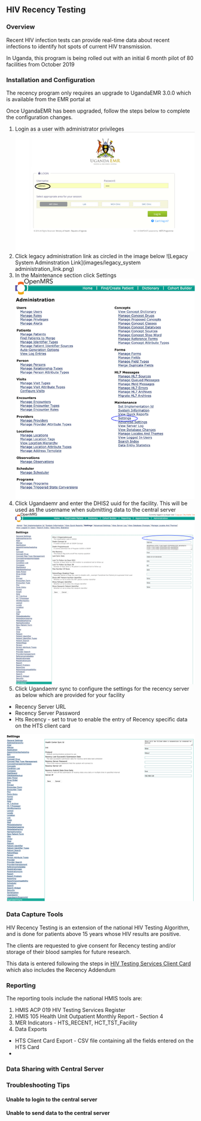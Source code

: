 ## HIV Recency Testing 
### Overview 
Recent HIV infection tests can provide real-time data about recent infections to identify
hot spots of current HIV transmission. 

In Uganda, this program is being rolled out with an initial 6 month pilot of 80 facilities from October 2019

### Installation and Configuration 
The recency program only requires an upgrade to UgandaEMR 3.0.0 which is available from the EMR portal at 

Once UgandaEMR has been upgraded, follow the steps below to complete the configuration changes. 

1. Login as a user with administrator privileges
![Login](images/log_in_as_admin_link.png)
2. Click legacy administration link as circled in the image below
![Legacy System Adminstration Link](images/legacy_system administration_link.png)
3. In the Maintenance section click Settings 
![Settings](/assets/administrator_settings.jpg)
4. Click Ugandaemr and enter the DHIS2 uuid for the facility. This will be used as the username when submitting data to the central server
![DHIS2 setting](/assets/settings_ugandaemr.jpg) 
5. Click Ugandaemr sync to configure the settings for the recency server as below which are provided for your facility 
 * Recency Server URL
 * Recency Server Password 
 * Hts Recency - set to true to enable the entry of Recency specific data on the HTS client card 

![Recency Settings](/assets/settings_ugandaemr_sync.png) 

### Data Capture Tools 
HIV Recency Testing is an extension of the national HIV Testing Algorithm, and is done for patients above 15 years whose HIV results are positive. 

The clients are requested to give consent for Recency testing and/or storage of their blood samples for future research.

This data is entered following the steps in [HIV Testing Services Client Card](/htc_card.md) which also includes the Recency Addendum

### Reporting
The reporting tools include the national HMIS tools are:
1. HMIS ACP 019 HIV Testing Services Register 
2. HMIS 105 Health Unit Outpatient Monthly Report - Section 4
3. MER Indicators - HTS_RECENT, HCT_TST_Facility
4. Data Exports
  * HTS Client Card Export - CSV file containing all the fields entered on the HTS Card 
  * 

### Data Sharing with Central Server 


### Troubleshooting Tips 
#### Unable to login to the central server
#### Unable to send data to the central server 
#### 

  

